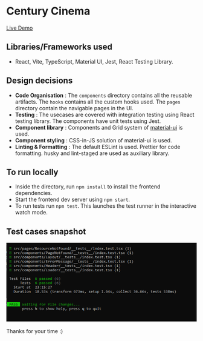 # Century Cinema
[Live Demo](https://century-cinema-7eg11m77x-wasswarichard.vercel.app/ 'century Cinema')

## Libraries/Frameworks used

-  React, Vite, TypeScript, Material UI, Jest, React Testing Library.

## Design decisions

-  **Code Organisation** : The `components` directory contains all the reusable artifacts. The `hooks` contains all the custom hooks used. The `pages` directory contain the navigable pages in the UI.
-  **Testing** : The usecases are covered with integration testing using React testing library. The components have unit tests using Jest.
-  **Component library** : Components and Grid system of [material-ui](https://material-ui.com/) is used.
-  **Component styling** : CSS-in-JS solution of material-ui is used.
-  **Linting & Formatting** : The default ESLint is used. Prettier for code formatting. husky and lint-staged are used as auxiliary library.

## To run locally

-  Inside the directory, run `npm install` to install the frontend dependencies.
-  Start the frontend dev server using `npm start`.
-  To run tests run `npm test`. This launches the test runner in the interactive watch mode.

## Test cases snapshot

![Snapshot of testcases](/docs/testcases.PNG)

Thanks for your time :)
